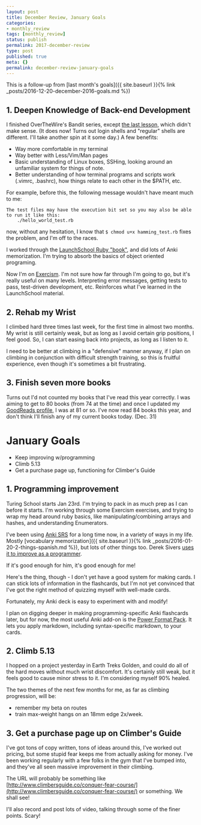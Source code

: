 ```yaml
---
layout: post
title: December Review, January Goals
categories:
- monthly_review
tags: [monthly_review]
status: publish
permalink: 2017-december-review
type: post
published: true
meta: {}
permalink: december-review-january-goals
---
```

This is a follow-up from [last month's goals]({{ site.baseurl }}{% link _posts/2016-12-20-december-2016-goals.md %})

## 1\. Deepen Knowledge of Back-end Development

I finished OverTheWire's Bandit series, except [the last lesson](http://overthewire.org/wargames/bandit/bandit26.html), which didn't make sense. (It does now! Turns out login shells and "regular" shells are different. I'll take another spin at it some day.) A few benefits:

*   Way more comfortable in my terminal
*   Way better with Less/Vim/Man pages
*   Basic understanding of Linux boxes, SSHing, looking around an unfamiliar system for things of note.
*   Better understanding of how terminal programs and scripts work (.vimrc, .bashrc), how things relate to each other in the $PATH, etc.

<!--more-->


For example, before this, the following message wouldn't have meant much to me:

    The test files may have the execution bit set so you may also be able to run it like this:
        ./hello_world_test.rb

now, without any hesitation, I know that `$ chmod u+x hamming_test.rb` fixes the problem, and I'm off to the races.

I worked through the [LaunchSchool Ruby "book"](https://launchschool.com/books/oo_ruby/read/the_object_model), and did lots of Anki memorization. I'm trying to absorb the basics of object oriented programing.

Now I'm on [Exercism](http://exercism.io/profiles/josh-works/6d8e0f83a1f048aeb99e46e6baf07ddf). I'm not sure how far through I'm going to go, but it's really useful on many levels. Interpreting error messages, getting tests to pass, test-driven development, etc. Reinforces what I've learned in the LaunchSchool material.

## 2\. Rehab my Wrist

I climbed hard three times last week, for the first time in almost two months. My wrist is still certainly weak, but as long as I avoid certain grip positions, I feel good. So, I can start easing back into projects, as long as I listen to it.

I need to be better at climbing in a "defensive" manner anyway, if I plan on climbing in conjunction with difficult strength training, so this is fruitful experience, even though it's sometimes a bit frustrating.

## 3\. Finish seven more books

Turns out I'd not counted my books that I've read this year correctly. I was aiming to get to 80 books (from 74 at the time) and once I updated my [GoodReads profile](https://www.goodreads.com/user_challenges/5318638), I was at 81 or so. I've now read 84 books this year, and don't think I'll finish any of my current books today. (Dec. 31)

# January Goals

*   Keep improving w/programming
*   Climb 5.13
*   Get a purchase page up, functioning for Climber's Guide

## 1\. Programming improvement

Turing School starts Jan 23rd. I'm trying to pack in as much prep as I can before it starts. I'm working through some Exercism exercises, and trying to wrap my head around ruby basics, like manipulating/combining arrays and hashes, and understanding Enumerators.

I've been using [Anki SRS](https://ankiweb.net/about) for a long time now, in a variety of ways in my life. Mostly [vocabulary memorization]({{ site.baseurl }}{% link _posts/2016-01-20-2-things-spanish.md %}), but lots of other things too. Derek Sivers [uses it to improve as a programmer](https://sivers.org/srs).

If it's good enough for him, it's good enough for me!

Here's the thing, though - I don't yet have a good system for making cards. I can stick lots of information in the flashcards, but I'm not yet convinced that I've got the right method of quizzing myself with well-made cards.

Fortunately, my Anki deck is easy to experiment with and modify!

I plan on digging deeper in making programming-specific Anki flashcards later, but for now, the most useful Anki add-on is the [Power Format Pack](https://ankiweb.net/shared/info/162313389). It lets you apply markdown, including syntax-specific markdown, to your cards.

## 2\. Climb 5.13

I hopped on a project yesterday in Earth Treks Golden, and could do all of the hard moves without much wrist discomfort. It's certainly still weak, but it feels good to cause minor stress to it. I'm considering myself 90% healed.

The two themes of the next few months for me, as far as climbing progression, will be:

*   remember my beta on routes
*   train max-weight hangs on an 18mm edge 2x/week.

## 3\. Get a purchase page up on Climber's Guide

I've got tons of copy written, tons of ideas around this, I've worked out pricing, but some stupid fear keeps me from actually asking for money. I've been working regularly with a few folks in the gym that I've bumped into, and they've all seen massive improvement in their climbing.

The URL will probably be something like [http://www.climbersguide.co/conquer-fear-course/](http://www.climbersguide.co/conquer-fear-course/) or something. We shall see!

I'll also record and post lots of video, talking through some of the finer points. Scary!
